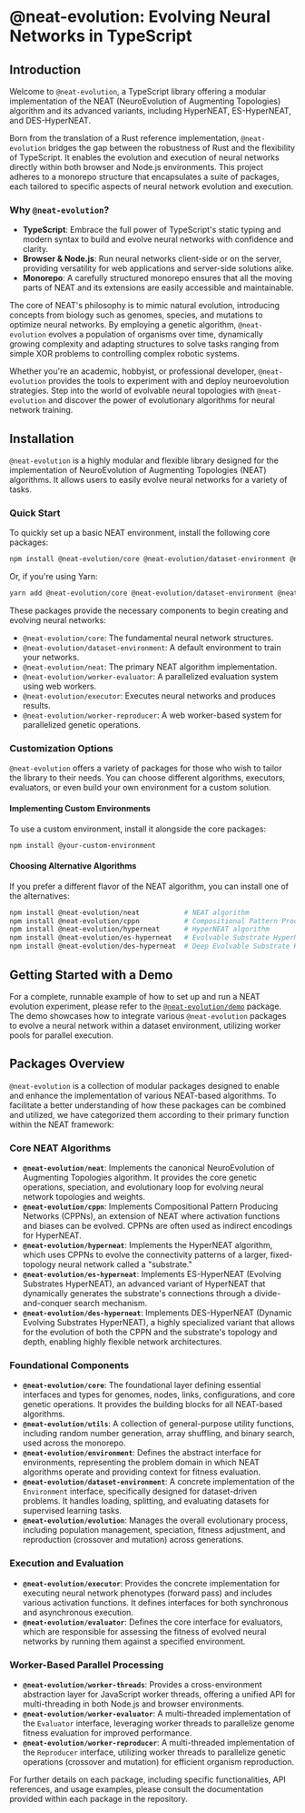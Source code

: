 # @neat-evolution: Evolving Neural Networks in TypeScript

## Introduction

Welcome to `@neat-evolution`, a TypeScript library offering a modular
implementation of the NEAT (NeuroEvolution of Augmenting Topologies) algorithm
and its advanced variants, including HyperNEAT, ES-HyperNEAT, and DES-HyperNEAT.

Born from the translation of a Rust reference implementation, `@neat-evolution`
bridges the gap between the robustness of Rust and the flexibility of
TypeScript. It enables the evolution and execution of neural networks directly
within both browser and Node.js environments. This project adheres to a monorepo
structure that encapsulates a suite of packages, each tailored to specific
aspects of neural network evolution and execution.

### Why `@neat-evolution`?

- **TypeScript**: Embrace the full power of TypeScript's static typing and
  modern syntax to build and evolve neural networks with confidence and clarity.
- **Browser & Node.js**: Run neural networks client-side or on the server,
  providing versatility for web applications and server-side solutions alike.
- **Monorepo**: A carefully structured monorepo ensures that all the moving
  parts of NEAT and its extensions are easily accessible and maintainable.

The core of NEAT's philosophy is to mimic natural evolution, introducing
concepts from biology such as genomes, species, and mutations to optimize neural
networks. By employing a genetic algorithm, `@neat-evolution` evolves a
population of organisms over time, dynamically growing complexity and adapting
structures to solve tasks ranging from simple XOR problems to controlling
complex robotic systems.

Whether you're an academic, hobbyist, or professional developer,
`@neat-evolution` provides the tools to experiment with and deploy
neuroevolution strategies. Step into the world of evolvable neural topologies
with `@neat-evolution` and discover the power of evolutionary algorithms for
neural network training.

## Installation

`@neat-evolution` is a highly modular and flexible library designed for the
implementation of NeuroEvolution of Augmenting Topologies (NEAT) algorithms. It
allows users to easily evolve neural networks for a variety of tasks.

### Quick Start

To quickly set up a basic NEAT environment, install the following core packages:

```sh
npm install @neat-evolution/core @neat-evolution/dataset-environment @neat-evolution/neat @neat-evolution/worker-evaluator @neat-evolution/executor @neat-evolution/worker-reproducer
```

Or, if you're using Yarn:

```sh
yarn add @neat-evolution/core @neat-evolution/dataset-environment @neat-evolution/neat @neat-evolution/worker-evaluator @neat-evolution/executor @neat-evolution/worker-reproducer
```

These packages provide the necessary components to begin creating and evolving
neural networks:

- `@neat-evolution/core`: The fundamental neural network structures.
- `@neat-evolution/dataset-environment`: A default environment to train your
  networks.
- `@neat-evolution/neat`: The primary NEAT algorithm implementation.
- `@neat-evolution/worker-evaluator`: A parallelized evaluation system using web
  workers.
- `@neat-evolution/executor`: Executes neural networks and produces results.
- `@neat-evolution/worker-reproducer`: A web worker-based system for
  parallelized genetic operations.

### Customization Options

`@neat-evolution` offers a variety of packages for those who wish to tailor the
library to their needs. You can choose different algorithms, executors,
evaluators, or even build your own environment for a custom solution.

#### Implementing Custom Environments

To use a custom environment, install it alongside the core packages:

```sh
npm install @your-custom-environment
```

#### Choosing Alternative Algorithms

If you prefer a different flavor of the NEAT algorithm, you can install one of
the alternatives:

```sh
npm install @neat-evolution/neat           # NEAT algorithm
npm install @neat-evolution/cppn           # Compositional Pattern Producing Network
npm install @neat-evolution/hyperneat      # HyperNEAT algorithm
npm install @neat-evolution/es-hyperneat   # Evolvable Substrate HyperNEAT
npm install @neat-evolution/des-hyperneat  # Deep Evolvable Substrate HyperNEAT
```

## Getting Started with a Demo

For a complete, runnable example of how to set up and run a NEAT evolution
experiment, please refer to the
[`@neat-evolution/demo`](./packages/demo/README.md) package. The demo showcases
how to integrate various `@neat-evolution` packages to evolve a neural network
within a dataset environment, utilizing worker pools for parallel execution.

## Packages Overview

`@neat-evolution` is a collection of modular packages designed to enable and
enhance the implementation of various NEAT-based algorithms. To facilitate a
better understanding of how these packages can be combined and utilized, we have
categorized them according to their primary function within the NEAT framework:

### Core NEAT Algorithms

- **`@neat-evolution/neat`**: Implements the canonical NeuroEvolution of
  Augmenting Topologies algorithm. It provides the core genetic operations,
  speciation, and evolutionary loop for evolving neural network topologies and
  weights.
- **`@neat-evolution/cppn`**: Implements Compositional Pattern Producing
  Networks (CPPNs), an extension of NEAT where activation functions and biases
  can be evolved. CPPNs are often used as indirect encodings for HyperNEAT.
- **`@neat-evolution/hyperneat`**: Implements the HyperNEAT algorithm, which
  uses CPPNs to evolve the connectivity patterns of a larger, fixed-topology
  neural network called a "substrate."
- **`@neat-evolution/es-hyperneat`**: Implements ES-HyperNEAT (Evolving
  Substrates HyperNEAT), an advanced variant of HyperNEAT that dynamically
  generates the substrate's connections through a divide-and-conquer search
  mechanism.
- **`@neat-evolution/des-hyperneat`**: Implements DES-HyperNEAT (Dynamic
  Evolving Substrates HyperNEAT), a highly specialized variant that allows for
  the evolution of both the CPPN and the substrate's topology and depth,
  enabling highly flexible network architectures.

### Foundational Components

- **`@neat-evolution/core`**: The foundational layer defining essential
  interfaces and types for genomes, nodes, links, configurations, and core
  genetic operations. It provides the building blocks for all NEAT-based
  algorithms.
- **`@neat-evolution/utils`**: A collection of general-purpose utility
  functions, including random number generation, array shuffling, and binary
  search, used across the monorepo.
- **`@neat-evolution/environment`**: Defines the abstract interface for
  environments, representing the problem domain in which NEAT algorithms operate
  and providing context for fitness evaluation.
- **`@neat-evolution/dataset-environment`**: A concrete implementation of the
  `Environment` interface, specifically designed for dataset-driven problems. It
  handles loading, splitting, and evaluating datasets for supervised learning
  tasks.
- **`@neat-evolution/evolution`**: Manages the overall evolutionary process,
  including population management, speciation, fitness adjustment, and
  reproduction (crossover and mutation) across generations.

### Execution and Evaluation

- **`@neat-evolution/executor`**: Provides the concrete implementation for
  executing neural network phenotypes (forward pass) and includes various
  activation functions. It defines interfaces for both synchronous and
  asynchronous execution.
- **`@neat-evolution/evaluator`**: Defines the core interface for evaluators,
  which are responsible for assessing the fitness of evolved neural networks by
  running them against a specified environment.

### Worker-Based Parallel Processing

- **`@neat-evolution/worker-threads`**: Provides a cross-environment abstraction
  layer for JavaScript worker threads, offering a unified API for
  multi-threading in both Node.js and browser environments.
- **`@neat-evolution/worker-evaluator`**: A multi-threaded implementation of the
  `Evaluator` interface, leveraging worker threads to parallelize genome fitness
  evaluation for improved performance.
- **`@neat-evolution/worker-reproducer`**: A multi-threaded implementation of
  the `Reproducer` interface, utilizing worker threads to parallelize genetic
  operations (crossover and mutation) for efficient organism reproduction.

For further details on each package, including specific functionalities, API
references, and usage examples, please consult the documentation provided within
each package in the repository.
